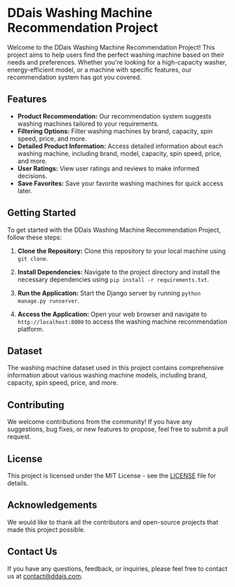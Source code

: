 # DDais Washing Machine Recommendation Project

Welcome to the DDais Washing Machine Recommendation Project! This project aims to help users find the perfect washing machine based on their needs and preferences. Whether you're looking for a high-capacity washer, energy-efficient model, or a machine with specific features, our recommendation system has got you covered.

## Features

- **Product Recommendation:** Our recommendation system suggests washing machines tailored to your requirements.
- **Filtering Options:** Filter washing machines by brand, capacity, spin speed, price, and more.
- **Detailed Product Information:** Access detailed information about each washing machine, including brand, model, capacity, spin speed, price, and more.
- **User Ratings:** View user ratings and reviews to make informed decisions.
- **Save Favorites:** Save your favorite washing machines for quick access later.

## Getting Started

To get started with the DDais Washing Machine Recommendation Project, follow these steps:

1. **Clone the Repository:** Clone this repository to your local machine using `git clone`.

2. **Install Dependencies:** Navigate to the project directory and install the necessary dependencies using `pip install -r requirements.txt`.

3. **Run the Application:** Start the Django server by running `python manage.py runserver`.

4. **Access the Application:** Open your web browser and navigate to `http://localhost:8000` to access the washing machine recommendation platform.

## Dataset

The washing machine dataset used in this project contains comprehensive information about various washing machine models, including brand, capacity, spin speed, price, and more.

## Contributing

We welcome contributions from the community! If you have any suggestions, bug fixes, or new features to propose, feel free to submit a pull request.

## License

This project is licensed under the MIT License - see the [LICENSE](LICENSE) file for details.

## Acknowledgements

We would like to thank all the contributors and open-source projects that made this project possible.

## Contact Us

If you have any questions, feedback, or inquiries, please feel free to contact us at [contact@ddais.com](mailto:contact@ddais.com).
